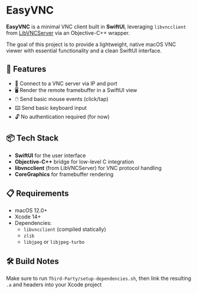 # EasyVNC

**EasyVNC** is a minimal VNC client built in **SwiftUI**, leveraging `libvncclient` from [LibVNCServer](https://github.com/LibVNC/libvncserver) via an Objective-C++ wrapper.

The goal of this project is to provide a lightweight, native macOS VNC viewer with essential functionality and a clean SwiftUI interface.

## 🚀 Features

- 🔌 Connect to a VNC server via IP and port
- 🖥️ Render the remote framebuffer in a SwiftUI view
- 🖱️ Send basic mouse events (click/tap)
- ⌨️ Send basic keyboard input
- 🔓 No authentication required (for now)

## 📦 Tech Stack

- **SwiftUI** for the user interface
- **Objective-C++** bridge for low-level C integration
- **libvncclient** (from LibVNCServer) for VNC protocol handling
- **CoreGraphics** for framebuffer rendering

## 📋 Requirements

- macOS 12.0+
- Xcode 14+
- Dependencies:
  - `libvncclient` (compiled statically)
  - `zlib`
  - `libjpeg` or `libjpeg-turbo`

## 🛠 Build Notes

Make sure to run ```Third-Party/setup-dependencies.sh```, then link the resulting `.a` and headers into your Xcode project
